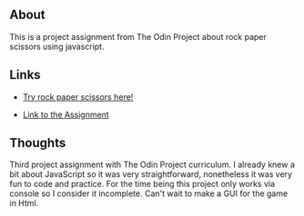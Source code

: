 ## About

This is a project assignment from The Odin Project about rock paper scissors using javascript.

## Links

- [Try rock paper scissors here!](https://francodiaz7.github.io/odin-rock-paper-scissors/)

- [Link to the Assignment](https://www.theodinproject.com/lessons/foundations-rock-paper-scissors)

## Thoughts

Third project assignment with The Odin Project curriculum. I already knew a bit about JavaScript so it was very straightforward, nonetheless it was very fun to code and practice. For the time being this project only works via console so I consider it incomplete. Can't wait to make a GUI for the game in Html.

<!--
## Screenshots
![]()
![]()
![]()
